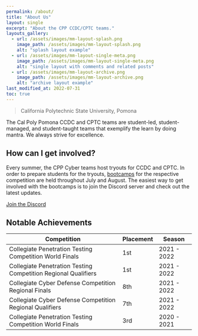 ```yaml
---
permalink: /about/
title: "About Us"
layout: single
excerpt: "About the CPP CCDC/CPTC teams."
layouts_gallery:
  - url: /assets/images/mm-layout-splash.png
    image_path: /assets/images/mm-layout-splash.png
    alt: "splash layout example"
  - url: /assets/images/mm-layout-single-meta.png
    image_path: /assets/images/mm-layout-single-meta.png
    alt: "single layout with comments and related posts"
  - url: /assets/images/mm-layout-archive.png
    image_path: /assets/images/mm-layout-archive.png
    alt: "archive layout example"
last_modified_at: 2022-07-31
toc: true
---
```


> California Polytechnic State University, Pomona

The Cal Poly Pomona CCDC and CPTC teams are student-led, student-managed, and student-taught teams that exemplify the learn by doing mantra. We always strive for excellence.

## How can I get involved?

Every summer, the CPP Cyber teams host tryouts for CCDC and CPTC. In order to prepare students for the tryouts, [bootcamps](/bootcamps/) for the respective competition are held throughout July and August. The easiest way to get involved with the bootcamps is to join the Discord server and check out the latest updates.

<a href="https://discord.gg/vbB3tGYWNN" class="btn btn--primary btn--large"><i class="fab fa-fw fa-discord" aria-hidden="true"></i><span> Join the Discord</span></a>

<!-- {% include gallery id="layouts_gallery" caption="Examples of included layouts `splash`, `single`, and `archive`." %} -->

## Notable Achievements

| Competition                                                     | Placement                   | Season                  |
| --------------------------------------------------------------- | ----------------------------|------------------------ |
| Collegiate Penetration Testing Competition World Finals         | 1st                         | 2021 - 2022             |
| Collegiate Penetration Testing Competition Regional Qualifiers  | 1st                         | 2021 - 2022             |
| Collegiate Cyber Defense Competition Regional Finals            | 8th                         | 2021 - 2022             |
| Collegiate Cyber Defense Competition Regional Qualifiers        | 7th                         | 2021 - 2022             |
| Collegiate Penetration Testing Competition World Finals         | 3rd                         | 2020 - 2021             |